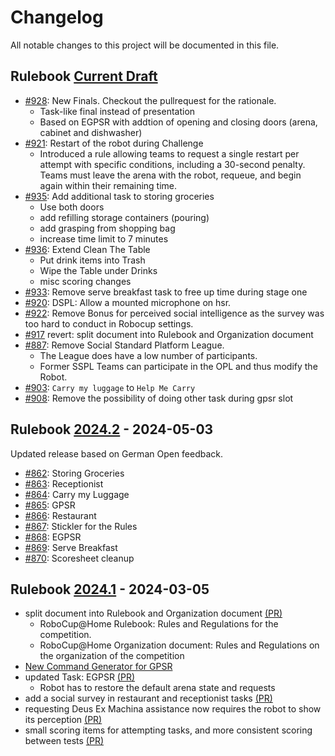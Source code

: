 # Changelog

[Current Draft]: https://github.com/RoboCupAtHome/RuleBook/compare/2024.2..HEAD
[2024.2]: https://github.com/RoboCupAtHome/RuleBook/compare/2024.1..2024.2
[2024.1]: https://github.com/RoboCupAtHome/RuleBook/compare/2023.2..2024.1
[2023.2]: https://github.com/RoboCupAtHome/RuleBook/compare/2023.1..2023.2
[2023.1]: https://github.com/RoboCupAtHome/RuleBook/compare/2019.v1..2023.1


All notable changes to this project will be documented in this file.

## Rulebook [Current Draft]

* [#928](https://github.com/RoboCupAtHome/RuleBook/pull/928): New Finals. Checkout the pullrequest for the rationale.
  * Task-like final instead of presentation
  * Based on EGPSR with addtion of opening and closing doors (arena, cabinet and dishwasher)
* [#921](https://github.com/RoboCupAtHome/RuleBook/pull/921): Restart of the robot during Challenge
  * Introduced a rule allowing teams to request a single restart per attempt with specific conditions, including a 30-second penalty. Teams must leave the arena with the robot, requeue, and begin again within their remaining time.
* [#935](https://github.com/RoboCupAtHome/RuleBook/pull/935): Add additional task to storing groceries
  * Use both doors
  * add refilling storage containers (pouring)
  * add grasping from shopping bag
  * increase time limit to 7 minutes
* [#936](https://github.com/RoboCupAtHome/RuleBook/pull/936): Extend Clean The Table
  * Put drink items into Trash
  * Wipe the Table under Drinks
  * misc scoring changes
* [#933](https://github.com/RoboCupAtHome/RuleBook/pull/933): Remove serve breakfast task to free up time during stage one
* [#920](https://github.com/RoboCupAtHome/RuleBook/pull/920): DSPL: Allow a mounted microphone on hsr.
* [#922](https://github.com/RoboCupAtHome/RuleBook/pull/922): Remove Bonus for perceived social intelligence as the survey was too hard to conduct in Robocup settings.
* [#917](https://github.com/RoboCupAtHome/RuleBook/pull/917) revert: split document into Rulebook and Organization document
* [#887](https://github.com/RoboCupAtHome/RuleBook/pull/887): Remove Social Standard Platform League. 
  * The League does have a low number of participants. 
  * Former SSPL Teams can participate in the OPL and thus modify the Robot.
* [#903](https://github.com/RoboCupAtHome/RuleBook/pull/903): `Carry my luggage` to `Help Me Carry`
* [#908](https://github.com/RoboCupAtHome/RuleBook/pull/908): Remove the possibility of doing other task during gpsr slot 

## Rulebook [2024.2] - 2024-05-03
Updated release based on German Open feedback.
* [#862](https://github.com/RoboCupAtHome/RuleBook/pull/862): Storing Groceries
* [#863](https://github.com/RoboCupAtHome/RuleBook/pull/863): Receptionist
* [#864](https://github.com/RoboCupAtHome/RuleBook/pull/864): Carry my Luggage
* [#865](https://github.com/RoboCupAtHome/RuleBook/pull/865): GPSR
* [#866](https://github.com/RoboCupAtHome/RuleBook/pull/866): Restaurant
* [#867](https://github.com/RoboCupAtHome/RuleBook/pull/867): Stickler for the Rules
* [#868](https://github.com/RoboCupAtHome/RuleBook/pull/868): EGPSR
* [#869](https://github.com/RoboCupAtHome/RuleBook/pull/869): Serve Breakfast
* [#870](https://github.com/RoboCupAtHome/RuleBook/pull/870): Scoresheet cleanup

## Rulebook [2024.1] - 2024-03-05
* split document into Rulebook and Organization document [(PR)](https://github.com/RoboCupAtHome/RuleBook/pull/831)
  * RoboCup@Home Rulebook: Rules and Regulations for the competition.
  * RoboCup@Home Organization document: Rules and Regulations on the organization of the competition
* [New Command Generator for GPSR](https://github.com/johaq/CommandGenerator/tree/master)
* updated Task: EGPSR [(PR)](https://github.com/RoboCupAtHome/RuleBook/pull/844)
  * Robot has to restore the default arena state and requests
* add a social survey in restaurant and receptionist tasks [(PR)](https://github.com/RoboCupAtHome/RuleBook/pull/839)
* requesting Deus Ex Machina assistance now requires the robot to show its perception [(PR)](https://github.com/RoboCupAtHome/RuleBook/pull/838)
* small scoring items for attempting tasks, and more consistent scoring between tests [(PR)](https://github.com/RoboCupAtHome/RuleBook/pull/843)
